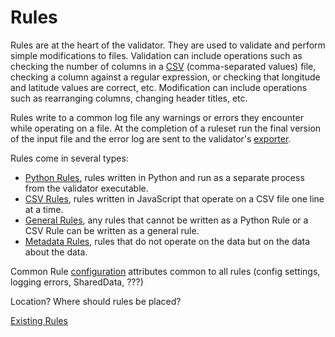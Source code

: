 # Rules

Rules are at the heart of the validator. They are used to validate and perform simple modifications to
files. Validation can include operations such as checking the number of columns in a [CSV](https://en.wikipedia.org/wiki/Comma-separated_values)
(comma-separated values) file, checking a column
against a regular expression, or checking that longitude and latitude values are correct, etc. Modification can
include operations such as rearranging columns, changing header titles, etc.

Rules write to a common log file any warnings or errors they encounter while operating on a file. At the completion
of a ruleset run the final version of the input file and the error log are sent to the validator's [exporter].

Rules come in several types:
- [Python Rules][python], rules written in Python and run as a separate process from the validator executable.
- [CSV Rules][csv], rules written in JavaScript that operate on a CSV file one line at a time.
- [General Rules][basic], any rules that cannot be written as a Python Rule or a CSV Rule can be written as a general rule.
- [Metadata Rules][metadata], rules that do not operate on the data but on the data about the data.

Common Rule [configuration][config] attributes common to all rules (config settings, logging errors, SharedData, ???)

Location? Where should rules be placed?

[Existing Rules][existing]

[exporter]: exporter.md
[python]: pythonRules.md
[csv]: csvRules.md
[basic]: basicRules.md
[existing]: existingRules.md
[metadata]: metadataRules.md
[config]: ruleConfig.md